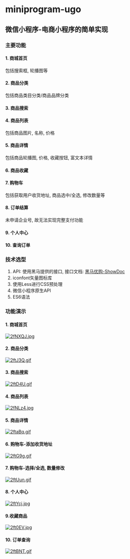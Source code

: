 # miniprogram-ugo
## 微信小程序-电商小程序的简单实现

### 主要功能

#### 1. 商城首页
包括搜索框, 轮播图等

#### 2. 商品分类 
包括商品类目分类/商品品牌分类

#### 3. 商品搜索

#### 4. 商品列表 
包括商品图片, 名称, 价格

#### 5. 商品详情 
包括商品轮播图, 价格, 收藏按钮, 富文本详情

#### 6. 商品收藏

#### 7. 购物车
包括获取用户收货地址, 商品选中/全选, 修改数量等

#### 8. 订单结算
未申请企业号, 故无法实现完整支付功能

#### 9. 个人中心

#### 10. 查询订单

### 技术选型

1. API: 使用黑马提供的接口, 接口文档: [黑马优购-ShowDoc](https://www.showdoc.com.cn/128719739414963)
2. iconfont矢量图标库
3. 使用Less进行CSS预处理
4. 微信小程序原生API
5. ES6语法

### 功能演示
#### 1. 商城首页
[![2fNXQJ.jpg](https://z3.ax1x.com/2021/06/11/2fNXQJ.jpg)](https://imgtu.com/i/2fNXQJ)

#### 2. 商品分类
[![2ftJ3Q.gif](https://z3.ax1x.com/2021/06/11/2ftJ3Q.gif)](https://imgtu.com/i/2ftJ3Q)

#### 3. 商品搜索
[![2ftD4U.gif](https://z3.ax1x.com/2021/06/11/2ftD4U.gif)](https://imgtu.com/i/2ftD4U)

#### 4. 商品列表 
[![2fNLz4.jpg](https://z3.ax1x.com/2021/06/11/2fNLz4.jpg)](https://imgtu.com/i/2fNLz4)

#### 5. 商品详情 
[![2ftaBq.gif](https://z3.ax1x.com/2021/06/11/2ftaBq.gif)](https://imgtu.com/i/2ftaBq)

#### 6. 购物车-添加收货地址
[![2ftG9g.gif](https://z3.ax1x.com/2021/06/11/2ftG9g.gif)](https://imgtu.com/i/2ftG9g)

#### 7.  购物车-选择/全选, 数量修改
[![2ftUun.gif](https://z3.ax1x.com/2021/06/11/2ftUun.gif)](https://imgtu.com/i/2ftUun)

#### 8. 个人中心
[![2ftYcj.jpg](https://z3.ax1x.com/2021/06/11/2ftYcj.jpg)](https://imgtu.com/i/2ftYcj)

#### 9.收藏商品
[![2ft0EV.jpg](https://z3.ax1x.com/2021/06/11/2ft0EV.jpg)](https://imgtu.com/i/2ft0EV)

#### 10. 订单查询
[![2ftBNT.gif](https://z3.ax1x.com/2021/06/11/2ftBNT.gif)](https://imgtu.com/i/2ftBNT)
